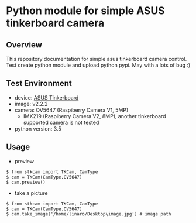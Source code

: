 # Python module for simple ASUS tinkerboard camera

## Overview
This repository documentation for simple asus tinkerboard camera control. Test create python module and upload python pypi. May with a lots of bug :)

## Test Environment

* device: [ASUS Tinkerboard](https://www.asus.com/us/Networking-IoT-Servers/AIoT-Industrial-Solution/All-series/Tinker-Board/)
* image: v2.2.2
* camera: OV5647 (Raspiberry Camera V1, 5MP)
  * IMX219 (Raspiberry Camera V2, 8MP), another tinkerboard supported camera is not tested
* python version: 3.5

## Usage
* preview
```console
$ from stkcam import TKCam, CamType
$ cam = TKCam(CamType.OV5647)
$ cam.preview()
```
* take a picture
```console
$ from stkcam import TKCam, CamType
$ cam = TKCam(CamType.OV5647)
$ cam.take_image('/home/linaro/Desktop\image.jpg') # image path
```